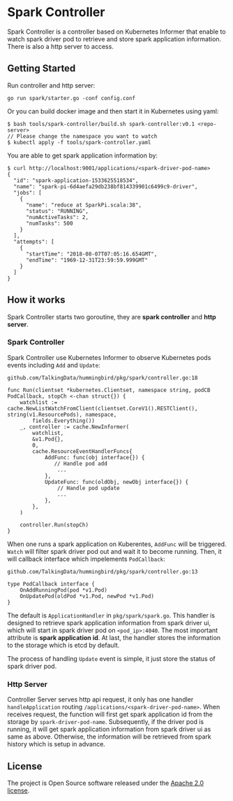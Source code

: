 # Spark Controller
Spark Controller is a controller based on Kubernetes Informer that enable to watch spark driver pod to retrieve and store spark application information. There is also a http server to access.

## Getting Started
Run controller and http server:

```
go run spark/starter.go -conf config.conf
```

Or you can build docker image and then start it in Kubernetes using yaml:

```
$ bash tools/spark-controller/build.sh spark-controller:v0.1 <repo-server>
// Please change the namespace you want to watch
$ kubectl apply -f tools/spark-controller.yaml
```

You are able to get spark application information by:

```
$ curl http://localhost:9001/applications/<spark-driver-pod-name>
{
  "id": "spark-application-1533625518534",
  "name": "spark-pi-6d4aefa29db238bf814339901c6499c9-driver",
  "jobs": [
    {
      "name": "reduce at SparkPi.scala:38",
      "status": "RUNNING",
      "numActiveTasks": 2,
      "numTasks": 500
    }
  ],
  "attempts": [
    {
      "startTime": "2018-08-07T07:05:16.654GMT",
      "endTime": "1969-12-31T23:59:59.999GMT"
    }
  ]
}
```
## How it works
Spark Controller starts two goroutine, they are **spark controller** and **http server**.
### Spark Controller
Spark Controller use Kubernetes Informer to observe Kubernetes pods events including `Add` and `Update`:

```
github.com/TalkingData/hummingbird/pkg/spark/controller.go:18

func Run(clientset *kubernetes.Clientset, namespace string, podCB PodCallback, stopCh <-chan struct{}) {
	watchlist := cache.NewListWatchFromClient(clientset.CoreV1().RESTClient(), string(v1.ResourcePods), namespace,
		fields.Everything())
	_, controller := cache.NewInformer(
		watchlist,
		&v1.Pod{},
		0,
		cache.ResourceEventHandlerFuncs{
			AddFunc: func(obj interface{}) {
			   // Handle pod add 
				...
			},
			UpdateFunc: func(oldObj, newObj interface{}) {
				// Handle pod update
				...
			},
		},
	)

	controller.Run(stopCh)
}
```
When one runs a spark application on Kuberentes, `AddFunc` will be triggered. `Watch` will filter spark driver pod out and wait it to become running. Then, it will callback interface which impelements `PodCallback`:

```
github.com/TalkingData/hummingbird/pkg/spark/controller.go:13

type PodCallback interface {
	OnAddRunningPod(pod *v1.Pod)
	OnUpdatePod(oldPod *v1.Pod, newPod *v1.Pod)
}
```
The default is `ApplicationHandler` in `pkg/spark/spark.go`. This handler is designed to retrieve spark application information from spark driver ui, which will start in spark driver pod on `<pod_ip>:4040`. The most important attribute is **spark application id**. At last, the handler stores the information to the storage which is etcd by default. 

The process of handling `Update` event is simple, it just store the status of spark driver pod.

### Http Server
Controller Server serves http api request, it only has one handler `handleApplication` routing `/applications/<spark-driver-pod-name>`. When receives request, the function will first get spark application id from the storage by `spark-driver-pod-name`. Subsequently, if the driver pod is running, it will get spark application information from spark driver ui as same as above. Otherwise, the information will be retrieved from spark history which is setup in advance.

## License
The project is Open Source software released under the [Apache 2.0 license](http://www.apache.org/licenses/LICENSE-2.0.html).


